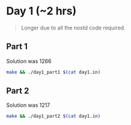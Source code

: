 # Day 1 (~2 hrs)

> Longer due to all the nostd code required.

## Part 1

Solution was 1266

```bash
make && ./day1_part1 $(cat day1.in)
```

## Part 2

Solution was 1217

```bash
make && ./day1_part2 $(cat day1.in)
```
